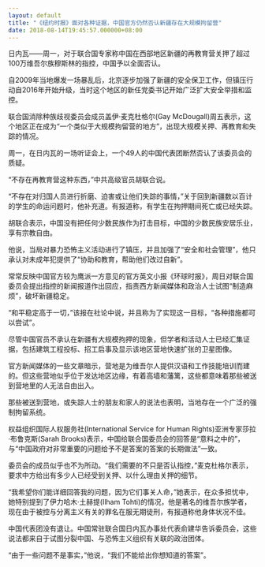```yaml
---
layout: default
title: "《纽约时报》面对各种证据，中国官方仍然否认新疆存在大规模拘留营"
date: 2018-08-14T19:45:57.000000+08:00
---
```


日内瓦——周一，对于联合国专家称中国在西部地区新疆的再教育营关押了超过100万维吾尔族穆斯林的指控，中国予以全面否认。


自2009年当地爆发一场暴乱后，北京逐步加强了新疆的安全保卫工作，但镇压行动自2016年开始升级，当时这个地区的新任党委书记开始广泛扩大安全举措和监控。


联合国消除种族歧视委员会成员盖伊·麦克杜格尔(Gay McDougall)周五表示，这个地区正在成为“一个类似于大规模拘留营的地方”，出现大规模关押、再教育和失踪的情况。


周一，在日内瓦的一场听证会上，一个49人的中国代表团断然否认了该委员会的质疑。


“不存在再教育营这种东西，”中共高级官员胡联合说。


“不存在对归国人员进行折磨、迫害或让他们失踪的事情，”关于回到新疆数以百计的学生的命运问题时，他补充道。有报道称，有学生在拘押期间死亡或已经失踪。


胡联合表示，中国没有把任何少数民族作为打击目标，中国的少数民族安居乐业，享有宗教自由。


他说，当局对暴力恐怖主义活动进行了镇压，并且加强了“安全和社会管理”，他只承认对未成年犯提供了“协助和教育，帮助他们改过自新”。


常常反映中国官方较为鹰派一方意见的官方英文小报《环球时报》，周日对联合国委员会提出指控的新闻报道作出回应，指责西方新闻媒体和政治人士试图“制造麻烦”，破坏新疆稳定。


“和平稳定高于一切，”该报在社论中说，并且称为了实现这一目标，“各种措施都可以尝试”。


尽管中国官员不承认在新疆有大规模拘押的现象，但学者和活动人士已经汇集证据，包括建筑工程投标、招工启事及显示该地区营地快速扩张的卫星图像。


官方新闻媒体的一些文章暗示，营地是为维吾尔人提供汉语和工作技能培训而建的。但这些营地似乎位于发达地区边缘，有着高墙和藩篱，这些都意味着那些被送到营地里的人无法自由出入。


那些被送到营地，或失踪人士的朋友和家人的说法也表明，当地存在一个广泛的强制拘留系统。


权益组织国际人权服务社(International Service for Human Rights)亚洲专家莎拉·布鲁克斯(Sarah Brooks)表示，中国给联合国委员会的回答是“意料之中的”，与“中国政府对非常重要的问题给予不是答案的答案的长期做法”一致。


委员会的成员似乎也不为所动。“我们需要的不只是否认指控，”麦克杜格尔表示，要求中方给出有多少人已经受到关押、以什么理由关押的细节。


“我希望你们能详细回答我的问题，因为它们事关人命，”她表示，在众多担忧中，她特别提到了伊力哈木·土赫提(Ilham Tohti)的情况，他是著名的维吾尔族学者，现在由于被控与分离主义有关的罪名在服无期徒刑，有报道称他身体状况不佳。


中国代表团没有退让。中国常驻联合国日内瓦办事处代表俞建华告诉委员会，这些说法都来自于试图分裂中国、与恐怖主义组织有关联的政治团体。


“由于一些问题不是事实，”他说，“我们不能给出你想知道的答案”。

